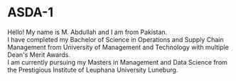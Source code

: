 # ASDA-1
Hello!  My name is M. Abdullah and I am from Pakistan.
<br>
I have completed my Bachelor of Science in Operations and Supply Chain Management from University of Management and Technology with multiple Dean's Merit Awards. 
<br>
I am currently pursuing my Masters in Management and Data Science from the Prestigious Institute of Leuphana University Luneburg. 
